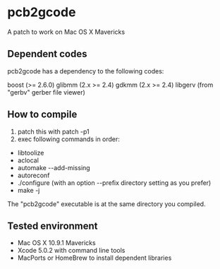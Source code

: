 pcb2gcode
=========

A patch to work on Mac OS X Mavericks

Dependent codes
---------------

pcb2gcode has a dependency to the following codes:

boost (>= 2.6.0)
glibmm (2.x >= 2.4)
gdkmm (2.x >= 2.4)
libgerv (from "gerbv" gerber file viewer)

How to compile
--------------

1. patch this with patch -p1
2. exec following commands in order:

- libtoolize
- aclocal
- automake --add-missing
- autoreconf
- ./configure (with an option --prefix directory setting as you prefer)
- make -j

The "pcb2gcode" executable is at the same directory you compiled.

Tested environment
------------------

- Mac OS X 10.9.1 Mavericks
- Xcode 5.0.2 with command line tools
- MacPorts or HomeBrew to install dependent libraries
